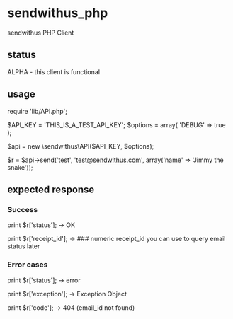 sendwithus_php
==============

sendwithus PHP Client

## status
ALPHA - this client is functional

## usage

require 'lib/API.php';

$API_KEY = 'THIS_IS_A_TEST_API_KEY';
$options = array(
    'DEBUG' => true
);

$api = new \sendwithus\API($API_KEY, $options);

$r = $api->send('test', 'test@sendwithus.com', array('name' => 'Jimmy the snake'));

## expected response

### Success
print $r['status'];
-> OK

print $r['receipt_id'];
-> ### numeric receipt_id you can use to query email status later

### Error cases
print $r['status'];
-> error

print $r['exception'];
-> Exception Object

print $r['code'];
-> 404 (email_id not found)

